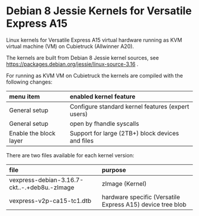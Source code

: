 # Debian 8 Jessie Kernels for Versatile Express A15
Linux kernels for Versatile Express A15 virtual hardware running as KVM virtual machine (VM) on Cubietruck (Allwinner A20).

The kernels are built from Debian 8 Jessie kernel sources, see https://packages.debian.org/jessie/linux-source-3.16 .

For running as KVM VM on Cubietruck the kernels are compiled with the following changes:

| menu item              | enabled kernel feature                            |
| :--------------------- | :------------------------------------------------ |
| General setup          | Configure standard kernel features (expert users) |
| General setup          | open by fhandle syscalls                          |
| Enable the block layer | Support for large (2TB+) block devices and files  |

There are two files available for each kernel version:

| file                                         | purpose                                                    |
| :------------------------------------------- | :--------------------------------------------------------- |
| vexpress-debian-3.16.7-ckt..-.+deb8u.-zImage | zImage (Kernel)                                            |
| vexpress-v2p-ca15-tc1.dtb                    | hardware specific (Versatile Express A15) device tree blob |

